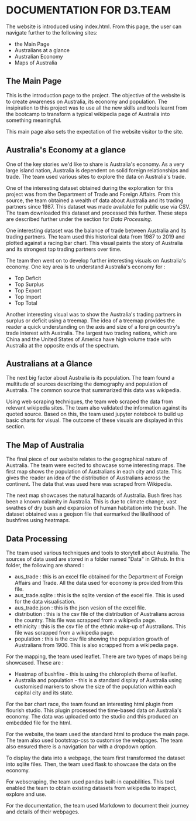 # DOCUMENTATION FOR D3.TEAM
The website is introduced using index.html. From this page, the user can navigate further to the following sites:
* the Main Page
* Australians at a glance
* Australian Economy
* Maps of Australia

## The Main Page
This is the introduction page to the project. The objective of the website is to create awareness on Australia, its economy and population. The insipiration to this project was to use all the new skills and tools learnt from the bootcamp to transform a typical wikipedia page of Australia into something meaningful. 

This main page also sets the expectation of the website visitor to the site. 

## Australia's Economy at a glance
One of the key stories we'd like to share is Australia's economy. As a very large island nation, Australia is dependent on solid foreign relationships and trade. The team used various sites to explore the data on Australia's trade. 

One of the interesting dataset obtained during the exploration for this project was from the Department of Trade and Foreign Affairs. From this source, the team obtained a wealth of data about Australia and its trading partners since 1987. This dataset was made available for public use via CSV. The team downloaded this dataset and processed this further. These steps are described further under the section for *Data Processing*. 

One interesting dataset was the balance of trade between Australia and its trading partners. The team used this historical data from 1987 to 2019 and plotted against a racing bar chart. This visual paints the story of Australia and its strongest top trading partners over time. 

The team then went on to develop further interesting visuals on Australia's economy. One key area is to understand Australia's economy for : 
- Top Deficit
- Top Surplus
- Top Export
- Top Import
- Top Total

Another interesting visual was to show the Australia's trading partners in surplus or deficit using a treemap. The idea of a treemap provides the reader a quick understanding on the axis and size of a foreign country's trade interest with Australia. The largest two trading nations, which are China and the United States of America have high volume trade with Australia at the opposite ends of the spectrum. 


## Australians at a Glance

The next big factor about Australia is its population. The team found a multitude of sources describing the demography and population of Australia. The common source that summarized this data was wikipedia. 

Using web scraping techniques, the team web scraped the data from relevant wikipedia sites. The team also validated the information against its quoted source. Based on this, the team used jupyter notebook to build up basic charts for visual. The outcome of these visuals are displayed in this section. 

## The Map of Australia

The final piece of our website relates to the geographical nature of Australia. The team were excited to showcase some interesting maps. The first map shows the population of Australians in each city and state. This gives the reader an idea of the distribution of Australians across the continent. The data that was used here was scraped from Wikipedia. 

The next map showcases the natural hazards of Australia. Bush fires has been a known calamity in Australia. This is due to climate change, vast swathes of dry bush and expansion of human habitation into the bush. The dataset obtained was a geojson file that earmarked the likelihood of bushfires using heatmaps. 

## Data Processing

The team used various techniques and tools to storytell about Australia. The sources of data used are stored in a folder named "Data" in Github. In this folder, the following are shared : 
- aus_trade : this is an excel file obtained for the Department of Foreign Affairs and Trade. All the data used for economy is provided from this file. 
- aus_trade.sqlite : this is the sqlite version of the excel file. This is used for the data visualisation. 
- aus_trade.json : this is the json vesion of the excel file. 
- distribution  : this is the csv file of the distribution of Australians across the country. This file was scrapped from a wikipedia page. 
- ethinicity : this is the csv file of the ethnic make-up of Australians. This file was scrapped from a wikipedia page. 
- population : this is the csv file showing the population growth of Australians from 1900. This is also scrapped from a wikipedia page. 

For the mapping, the team used leaflet. There are two types of maps being showcased. These are : 
- Heatmap of bushfire - this is using the chloropleth theme of leaflet.
- Australia and population - this is a standard display of Australia using customised markers to show the size of the population within each capital city and its state. 

For the bar chart race, the team found an interesting html plugin from flourish studio. This plugin processed the time-based data on Australia's economy. The data was uploaded onto the studio and this produced an embedded file for the html. 

For the website, the team used the standard html to produce the main page. The team also used bootstrap-css to customise the webpages. The team also ensured there is a navigation bar with a dropdown option. 

To display the data into a webpage, the team first transformed the dataset into sqlite files. Then, the team used flask to showcase the data on the economy. 

For webscraping, the team used pandas built-in capabilities. This tool enabled the team to obtain existing datasets from wikipedia to inspect, explore and use. 


For the documentation, the team used Markdown to document their journey and details of their webpages. 






